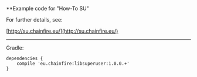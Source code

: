 **Example code for "How-To SU"

For further details, see:

[http://su.chainfire.eu/](http://su.chainfire.eu/)

---

Gradle:

```
dependencies {
    compile 'eu.chainfire:libsuperuser:1.0.0.+'
}
```
